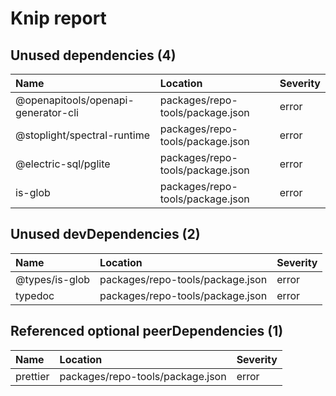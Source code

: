 # Knip report

## Unused dependencies (4)

| Name                                | Location     | Severity |
| :---------------------------------- | :----------- | :------- |
| @openapitools/openapi-generator-cli | packages/repo-tools/package.json | error    |
| @stoplight/spectral-runtime         | packages/repo-tools/package.json | error    |
| @electric-sql/pglite                | packages/repo-tools/package.json | error    |
| is-glob                             | packages/repo-tools/package.json | error    |

## Unused devDependencies (2)

| Name           | Location     | Severity |
| :------------- | :----------- | :------- |
| @types/is-glob | packages/repo-tools/package.json | error    |
| typedoc        | packages/repo-tools/package.json | error    |

## Referenced optional peerDependencies (1)

| Name     | Location     | Severity |
| :------- | :----------- | :------- |
| prettier | packages/repo-tools/package.json | error    |

